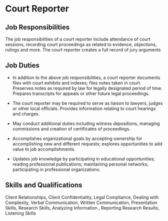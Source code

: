 # Court Reporter

## Job Responsibilities

The job responsibilities of a <span>court reporter include attendance of court sessions, recording court proceedings as related to evidence, objections, rulings and more. The court reporter creates a full record of jury arguments </span>

## Job Duties

* In addition to the above job responsibilities, a court reporter documents files with court exhibits and indexes; files notes taken in court. Preserves notes as required by law for legally designated period of time. Prepares transcripts for appeals or other future legal proceedings.

* The court reporter may be required to serve as liaison to lawyers, judges or other local officials. Provides information relating to court hearings and charges.

* May conduct additional duties including witness depositions, managing commissions and creation of certificates of proceedings.

* Accomplishes organizational goals by accepting ownership for accomplishing new and different requests; explores opportunities to add value to job accomplishments.

* Updates job knowledge by participating in educational opportunities; reading professional publications; maintaining personal networks; participating in professional organizations.

## Skills and Qualifications

Client Relationships, Client Confidentiality, Legal Compliance, Dealing with Complexity, Verbal Communication, Written Communication, Presentation Skills, Research Skills, Analyzing Information , Reporting Research Results, Listening Skills

